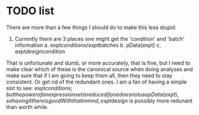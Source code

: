 # TODO list

There are more than a few things I should do to make this less stupid.

1.  Currently there are 3 places one might get the 'condition' and 'batch' information
 a. expt$conditions/expt$batches
 b. pData(expt)
 c. expt$design$condition

That is unfortunate and dumb, or more accurately, that is fine, but I need to make clear
which of these is the canonical source when doing analyses and make sure that if I am
going to keep them all, then they need to stay consistent.  Or get rid of the redundant ones.
I am a fan of having a simple slot to see: expt$conditions; but the power of an expressionset
is reduced if one does not use pData(expt), so having it there is good
With that in mind, expt$design is possibly more redunant than worth while.
